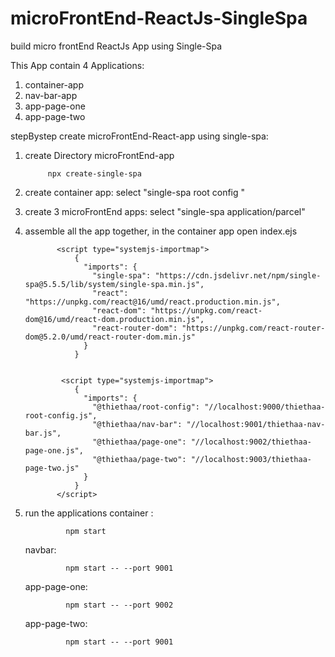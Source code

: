 # microFrontEnd-ReactJs-SingleSpa
build micro frontEnd ReactJs App using Single-Spa

This App contain 4 Applications:
1. container-app
2. nav-bar-app
3. app-page-one
4. app-page-two

stepBystep create microFrontEnd-React-app using single-spa:
1. create Directory microFrontEnd-app
    
            npx create-single-spa
          
2. create container app:
      select "single-spa root config "
      
3. create 3 microFrontEnd apps:
      select "single-spa application/parcel"
4. assemble all the app together, in the container app open index.ejs

              <script type="systemjs-importmap">
                  {
                    "imports": {
                      "single-spa": "https://cdn.jsdelivr.net/npm/single-spa@5.5.5/lib/system/single-spa.min.js",
                      "react": "https://unpkg.com/react@16/umd/react.production.min.js",
                      "react-dom": "https://unpkg.com/react-dom@16/umd/react-dom.production.min.js",
                      "react-router-dom": "https://unpkg.com/react-router-dom@5.2.0/umd/react-router-dom.min.js"
                    }
                  }


               <script type="systemjs-importmap">
                  {
                    "imports": {
                      "@thiethaa/root-config": "//localhost:9000/thiethaa-root-config.js",
                      "@thiethaa/nav-bar": "//localhost:9001/thiethaa-nav-bar.js",
                      "@thiethaa/page-one": "//localhost:9002/thiethaa-page-one.js",
                      "@thiethaa/page-two": "//localhost:9003/thiethaa-page-two.js"
                    }
                  }
              </script>


5. run the applications
    container : 
            
                npm start
    navbar:
              
                npm start -- --port 9001
   
    app-page-one:
              
                npm start -- --port 9002
   
    app-page-two:
              
                npm start -- --port 9001

